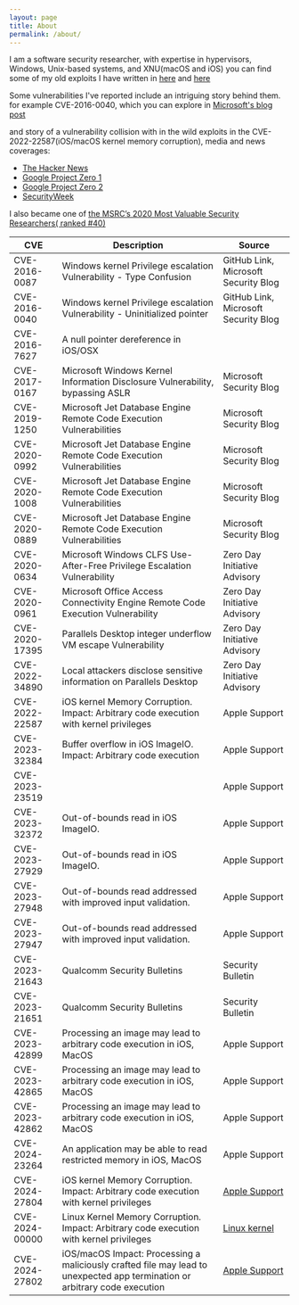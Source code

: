 ```yaml
---
layout: page
title: About
permalink: /about/
---
```


I am a software security researcher, with expertise in hypervisors, Windows, Unix-based systems, and XNU(macOS and iOS)
you can find some of my old exploits I have written in [here](https://github.com/Rootkitsmm-zz) and [here](https://github.com/R00tkitsmm)

Some vulnerabilities I've reported include an intriguing story behind them. for example CVE-2016-0040, which you can explore in [ Microsoft's blog post]( https://msrc.microsoft.com/blog/2017/06/tales-from-the-msrc-from-pixels-to-poc/)

and story of a vulnerability collision with in the wild exploits in the CVE-2022-22587(iOS/macOS kernel memory corruption), media and news coverages: 
* [The Hacker News](  https://thehackernews.com/2022/12/new-actively-exploited-zero-day.html)
* [Google Project Zero 1](https://googleprojectzero.blogspot.com/2022/06/2022-0-day-in-wild-exploitationso-far.html)
* [Google Project Zero 2](https://googleprojectzero.blogspot.com/2022/04/the-more-you-know-more-you-know-you.html)
* [SecurityWeek](https://www.securityweek.com/google-half-2022s-zero-days-are-variants-previous-vulnerabilities/)


I also became one of [the MSRC’s 2020 Most Valuable Security Researchers( ranked #40)](https://msrc.microsoft.com/blog/2020/08/announcing-2020-msrc-most-valuable-security-researchers/)


| CVE              | Description                                                                      | Source                                        |
|------------------|----------------------------------------------------------------------------------|-----------------------------------------------|
| CVE-2016-0087    | Windows kernel Privilege escalation Vulnerability - Type Confusion               | GitHub Link, Microsoft Security Blog         |
| CVE-2016-0040    | Windows kernel Privilege escalation Vulnerability - Uninitialized pointer        | GitHub Link, Microsoft Security Blog         |
| CVE-2016-7627    | A null pointer dereference in iOS/OSX                                            |                                               |
| CVE-2017-0167    | Microsoft Windows Kernel Information Disclosure Vulnerability, bypassing ASLR   | Microsoft Security Blog                      |
| CVE-2019-1250    | Microsoft Jet Database Engine Remote Code Execution Vulnerabilities               | Microsoft Security Blog                      |
| CVE-2020-0992    | Microsoft Jet Database Engine Remote Code Execution Vulnerabilities               | Microsoft Security Blog                      |
| CVE-2020-1008    | Microsoft Jet Database Engine Remote Code Execution Vulnerabilities               | Microsoft Security Blog                      |
| CVE-2020-0889    | Microsoft Jet Database Engine Remote Code Execution Vulnerabilities               | Microsoft Security Blog                      |
| CVE-2020-0634    | Microsoft Windows CLFS Use-After-Free Privilege Escalation Vulnerability          | Zero Day Initiative Advisory                 |
| CVE-2020-0961    | Microsoft Office Access Connectivity Engine Remote Code Execution Vulnerability  | Zero Day Initiative Advisory                 |
| CVE-2020-17395   | Parallels Desktop integer underflow VM escape Vulnerability                      | Zero Day Initiative Advisory                 |
| CVE-2022-34890   | Local attackers disclose sensitive information on Parallels Desktop              | Zero Day Initiative Advisory                 |
| CVE-2022-22587   | iOS kernel Memory Corruption. Impact: Arbitrary code execution with kernel privileges | Apple Support                        |
| CVE-2023-32384   | Buffer overflow in iOS ImageIO. Impact: Arbitrary code execution                  | Apple Support                                |
| CVE-2023-23519   |                                                                                    | Apple Support                                |
| CVE-2023-32372   | Out-of-bounds read in iOS ImageIO.                                                | Apple Support                                |
| CVE-2023-27929   | Out-of-bounds read in iOS ImageIO.                                                | Apple Support                                |
| CVE-2023-27948   | Out-of-bounds read addressed with improved input validation.                       | Apple Support                                |
| CVE-2023-27947   | Out-of-bounds read addressed with improved input validation.                       | Apple Support                                |
| CVE-2023-21643   | Qualcomm Security Bulletins                                                       | Security Bulletin                            |
| CVE-2023-21651   | Qualcomm Security Bulletins                                                       | Security Bulletin                            |
| CVE-2023-42899   | Processing an image may lead to arbitrary code execution in iOS, MacOS            | Apple Support                                |
| CVE-2023-42865   | Processing an image may lead to arbitrary code execution in iOS, MacOS            | Apple Support                                |
| CVE-2023-42862   | Processing an image may lead to arbitrary code execution in iOS, MacOS            | Apple Support                                |
| CVE-2024-23264   | An application may be able to read restricted memory in iOS, MacOS                | Apple Support   
| CVE-2024-27804   | iOS kernel Memory Corruption. Impact: Arbitrary code execution with kernel privileges | [Apple Support](https://support.apple.com/en-gb/HT214101)            
| CVE-2024-00000   | Linux Kernel Memory Corruption.  Impact: Arbitrary code execution with kernel privileges |[Linux kernel](https://github.com/torvalds/linux/commit/c898afdc15645efb555acb6d85b484eb40a45409) 
| CVE-2024-27802   | iOS/macOS Impact: Processing a maliciously crafted file may lead to unexpected app termination or arbitrary code execution |[Apple Support ]([https://github.com/torvalds/linux/commit/c898afdc15645efb555acb6d85b484eb40a45409](https://support.apple.com/en-us/HT214101)) 


